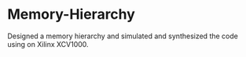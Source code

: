 # Memory-Hierarchy
Designed a memory hierarchy and simulated and synthesized the code using on Xilinx  XCV1000.
